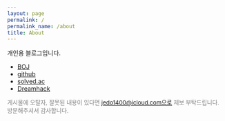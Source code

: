 ```yaml
---
layout: page
permalink: /
permalink_name: /about
title: About
---
```


개인용 블로그입니다.

- [BOJ](https://www.acmicpc.net/user/rs232)
- [github](https://github.com/jedo1400)
- [solved.ac](https://solved.ac/profile/rs232)
- [Dreamhack](https://dreamhack.io/users/65385)

<span style="text-indent: 0px; color:gray; font-size:95%;">게시물에 오탈자, 잘못된 내용이 있다면 jedo1400@icloud.com으로 제보 부탁드립니다. 방문해주셔서 감사합니다.</span>